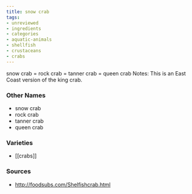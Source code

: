 ```yaml
---
title: snow crab
tags:
- unreviewed
- ingredients
- categories
- aquatic-animals
- shellfish
- crustaceans
- crabs
---
```

snow crab = rock crab = tanner crab = queen crab Notes: This is an East Coast version of the king crab.

### Other Names

* snow crab
* rock crab
* tanner crab
* queen crab

### Varieties

* [[crabs]]

### Sources
* http://foodsubs.com/Shelfishcrab.html
